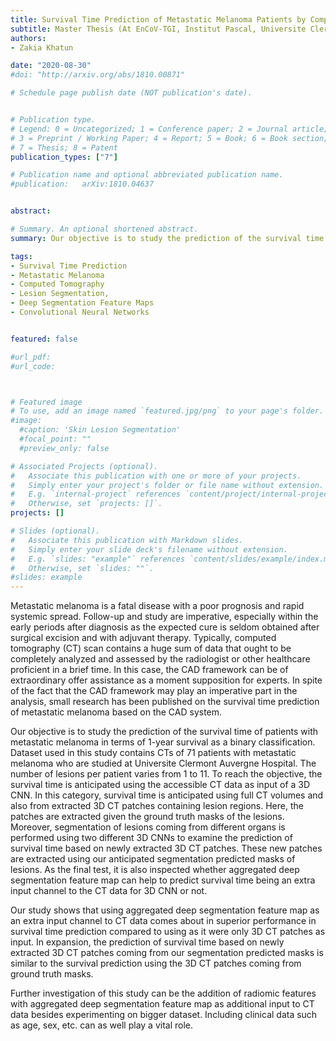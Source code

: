 ```yaml
---
title: Survival Time Prediction of Metastatic Melanoma Patients by Computed Tomography using Convolutional Neural Networks
subtitle: Master Thesis ​(At EnCoV-TGI, Institut Pascal, Universite Clermont Auvergne, France, August 2020)
authors:
- Zakia Khatun

date: "2020-08-30"
#doi: "http://arxiv.org/abs/1810.00871"

# Schedule page publish date (NOT publication's date).


# Publication type.
# Legend: 0 = Uncategorized; 1 = Conference paper; 2 = Journal article;
# 3 = Preprint / Working Paper; 4 = Report; 5 = Book; 6 = Book section;
# 7 = Thesis; 8 = Patent
publication_types: ["7"]

# Publication name and optional abbreviated publication name.
#publication: 	arXiv:1810.04637


abstract: 

# Summary. An optional shortened abstract.
summary: Our objective is to study the prediction of the survival time of patients with metastatic melanoma in terms of 1-year survival as a binary classification. Dataset used in this study contains CTs of 71 patients with metastatic melanoma who are studied at Universite Clermont Auvergne Hospital. The number of lesions per patient varies from 1 to 11. To reach the objective, the survival time is anticipated using the accessible CT data as input of a 3D CNN. In this category, survival time is anticipated using full CT volumes and also from extracted 3D CT patches containing lesion regions. Here, the patches are extracted given the ground truth masks of the lesions. Moreover, segmentation of lesions coming from different organs is performed using two different 3D CNNs to examine the prediction of survival time based on newly extracted 3D CT patches. These new patches are extracted using our anticipated segmentation predicted masks of lesions. As the final test, it is also inspected whether aggregated deep segmentation feature map can help to predict survival time being an extra input channel to the CT data for 3D CNN or not. Our study shows that using aggregated deep segmentation feature map as an extra input channel to CT data comes about in superior performance in survival time prediction compared to using as it were only 3D CT patches as input. In expansion, the prediction of survival time based on newly extracted 3D CT patches coming from our segmentation predicted masks is similar to the survival prediction using the 3D CT patches coming from ground truth masks. Further investigation of this study can be the addition of radiomic features with aggregated deep segmentation feature map as additional input to CT data besides experimenting on bigger dataset. Including clinical data such as age, sex, etc. can as well play a vital role.

tags:
- Survival Time Prediction
- Metastatic Melanoma
- Computed Tomography
- Lesion Segmentation, 
- Deep Segmentation Feature Maps
- Convolutional Neural Networks


featured: false

#url_pdf:
#url_code: 



# Featured image
# To use, add an image named `featured.jpg/png` to your page's folder.
#image:
  #caption: 'Skin Lesion Segmentation'
  #focal_point: ""
  #preview_only: false

# Associated Projects (optional).
#   Associate this publication with one or more of your projects.
#   Simply enter your project's folder or file name without extension.
#   E.g. `internal-project` references `content/project/internal-project/index.md`.
#   Otherwise, set `projects: []`.
projects: []

# Slides (optional).
#   Associate this publication with Markdown slides.
#   Simply enter your slide deck's filename without extension.
#   E.g. `slides: "example"` references `content/slides/example/index.md`.
#   Otherwise, set `slides: ""`.
#slides: example
---
```


Metastatic melanoma is a fatal disease with a poor prognosis and rapid systemic spread. Follow-up and study are imperative, especially within the early periods after diagnosis as the expected cure is seldom obtained after surgical excision and with adjuvant therapy. Typically, computed tomography (CT) scan contains a huge sum of data that ought to be completely analyzed and assessed by the radiologist or other healthcare proficient in a brief time. In this case, the CAD framework can be of extraordinary offer assistance as a moment supposition for experts. In spite of the fact that the CAD framework may play an imperative part in the analysis, small research has been published on the survival time prediction of metastatic melanoma based on the CAD system.


Our objective is to study the prediction of the survival time of patients with metastatic melanoma in terms of 1-year survival as a binary classification. Dataset used in this study contains CTs of 71 patients with metastatic melanoma who are studied at Universite Clermont Auvergne Hospital. The number of lesions per patient varies from 1 to 11. To reach the objective, the survival time is anticipated using the accessible CT data as input of a 3D CNN. In this category, survival time is anticipated using full CT volumes and also from extracted 3D CT patches containing lesion regions. Here, the patches are extracted given the ground truth masks of the lesions. Moreover, segmentation of lesions coming from different organs is performed using two different 3D CNNs to examine the prediction of survival time based on newly extracted 3D CT patches. These new patches are extracted using our anticipated segmentation predicted masks of lesions. As the final test, it is also inspected whether aggregated deep segmentation feature map can help to predict survival time being an extra input channel to the CT data for 3D CNN or not.


Our study shows that using aggregated deep segmentation feature map as an extra input channel to CT data comes about in superior performance in survival time prediction compared to using as it were only 3D CT patches as input. In expansion, the prediction of survival time based on newly extracted 3D CT patches coming from our segmentation predicted masks is similar to the survival prediction using the 3D CT patches coming from ground truth masks.


Further investigation of this study can be the addition of radiomic features with aggregated deep segmentation feature map as additional input to CT data besides experimenting on bigger dataset. Including clinical data such as age, sex, etc. can as well play a vital role.

